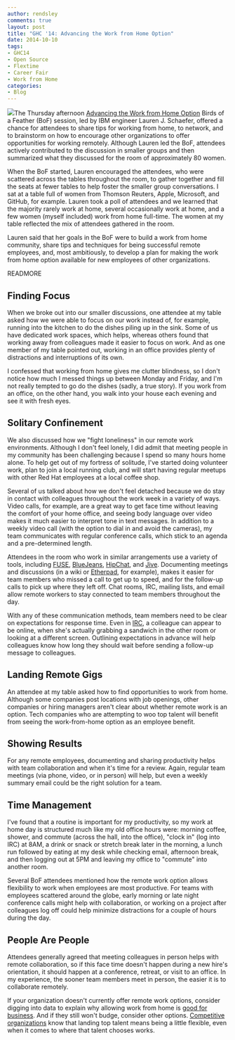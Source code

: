```yaml
---
author: rendsley
comments: true
layout: post
title: "GHC '14: Advancing the Work from Home Option"
date: 2014-10-10
tags:
- GHC14
- Open Source
- Flextime
- Career Fair
- Work from Home
categories:
- Blog
---
```

![](blog/ghc14.png)The Thursday afternoon [Advancing the Work from Home Option](http://gracehopper.org/2014-schedule/) Birds of a Feather (BoF) session, led by IBM engineer Lauren J. Schaefer, offered a chance for attendees to share tips for working from home, to network, and to brainstorm on how to encourage other organizations to offer opportunities for working remotely. Although Lauren led the BoF, attendees actively contributed to the discussion in smaller groups and then summarized what they discussed for the room of approximately 80 women.

When the BoF started, Lauren encouraged the attendees, who were scattered across the tables throughout the room, to gather together and fill the seats at fewer tables to help foster the smaller group conversations. I sat at a table full of women from Thomson Reuters, Apple, Microsoft, and GitHub, for example. Lauren took a poll of attendees and we learned that the majority rarely work at home, several occasionally work at home, and a few women (myself included) work from home full-time. The women at my table reflected the mix of attendees gathered in the room. 

Lauren said that her goals in the BoF were to build a work from home community, share tips and techniques for being successful remote employees, and, most ambitiously, to develop a plan for making the work from home option available for new employees of other organizations.

READMORE

## Finding Focus

When we broke out into our smaller discussions, one attendee at my table asked how we were able to focus on our work instead of, for example, running into the kitchen to do the dishes piling up in the sink. Some of us have dedicated work spaces, which helps, whereas others found that working away from colleagues made it easier to focus on work. And as one member of my table pointed out, working in an office provides plenty of distractions and interruptions of its own. 

I confessed that working from home gives me clutter blindness, so I don't notice how much I messed things up between Monday and Friday, and I'm not really tempted to go do the dishes (sadly, a true story). If you work from an office, on the other hand, you walk into your house each evening and see it with fresh eyes.

## Solitary Confinement

We also discussed how we "fight loneliness" in our remote work environments. Although I don't feel lonely, I did admit that meeting people in my community has been challenging because I spend so many hours home alone. To help get out of my fortress of solitude, I've started doing volunteer work, plan to join a local running club, and will start having regular meetups with other Red Hat employees at a local coffee shop. 

Several of us talked about how we don't feel detached because we do stay in contact with colleagues throughout the work week in a variety of ways. Video calls, for example, are a great way to get face time without leaving the comfort of your home office, and seeing body language over video makes it much easier to interpret tone in text messages. In addition to a weekly video call (with the option to dial in and avoid the cameras), my team communicates with regular conference calls, which stick to an agenda and a pre-determined length. 

Attendees in the room who work in similar arrangements use a variety of tools, including [FUSE](http://www.fusecollaboration.com/home/Pages/default.aspx), [BlueJeans](https://bluejeans.com), [HipChat](https://www.hipchat.com/), and [Jive](https://www.jivesoftware.com/). Documenting meetings and discussions (in a wiki or [Etherpad](http://etherpad.org/), for example), makes it easier for team members who missed a call to get up to speed, and for the follow-up calls to pick up where they left off. Chat rooms, IRC, mailing lists, and email allow remote workers to stay connected to team members throughout the day. 

With any of these communication methods, team members need to be clear on expectations for response time. Even in [IRC](http://en.wikipedia.org/wiki/Internet_Relay_Chat), a colleague can appear to be online, when she's actually grabbing a sandwich in the other room or looking at a different screen. Outlining expectations in advance will help colleagues know how long they should wait before sending a follow-up message to colleagues.

## Landing Remote Gigs

An attendee at my table asked how to find opportunities to work from home. Although some companies post locations with job openings, other companies or hiring managers aren't clear about whether remote work is an option. Tech companies who are attempting to woo top talent will benefit from seeing the work-from-home option as an employee benefit.

## Showing Results

For any remote employees, documenting and sharing productivity helps with team collaboration and when it's time for a review. Again, regular team meetings (via phone, video, or in person) will help, but even a weekly summary email could be the right solution for a team. 

## Time Management

I've found that a routine is important for my productivity, so my work at home day is structured much like my old office hours were: morning coffee, shower, and commute (across the hall, into the office), "clock in" (log into IRC) at 8AM, a drink or snack or stretch break later in the morning, a lunch run followed by eating at my desk while checking email, afternoon break, and then logging out at 5PM and leaving my office to "commute" into another room. 

Several BoF attendees mentioned how the remote work option allows flexibility to work when employees are most productive. For teams with employees scattered around the globe, early morning or late night conference calls might help with collaboration, or working on a project after colleagues log off could help minimize distractions for a couple of hours during the day. 

## People Are People

Attendees generally agreed that meeting colleagues in person helps with remote collaboration, so if this face time doesn't happen during a new hire's orientation, it should happen at a conference, retreat, or visit to an office. In my experience, the sooner team members meet in person, the easier it is to collaborate remotely. 

If your organization doesn't currently offer remote work options, consider digging into data to explain why allowing work from home is [good for business](http://www.forbes.com/sites/jeannemeister/2013/04/01/flexible-workspaces-another-workplace-perk-or-a-must-have-to-attract-top-talent/). And if they still won't budge, consider other options. [Competitive organizations](http://www.flexjobs.com/blog/post/100-top-companies-for-remote-jobs/) know that landing top talent means being a little flexible, even when it comes to where that talent chooses works.